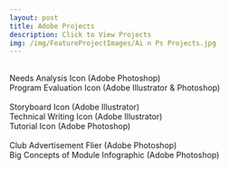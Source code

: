 ```yaml
---
layout: post
title: Adobe Projects
description: Click to View Projects
img: /img/FeatureProjectImages/Ai n Ps Projects.jpg
---
```


 
<div class="img_row">
	<img class="col half" src="{{ site.baseurl }}/img/AinPSProjects/Needs Analysis.jpg" alt="" title= "Needs Analysis Icon (Adobe Photoshop)"/>
	<img class="col half" src="{{ site.baseurl }}/img//AinPSProjects/Program Evaluation.jpg" alt="" title= "Program Evaluation Icon (Adobe Illustrator & Photoshop)"/>
	<!-- <img class="col auto" src="{{ site.baseurl }}/img//AinPSProjects/Report Icon.jpg" alt="" title= "Report Icon (Adobe Illustrator)"/> -->
</div>
<div class="three">
	<div class="col half caption">
		Needs Analysis Icon (Adobe Photoshop)
	</div>
	<div class="col half caption">
		Program Evaluation Icon (Adobe Illustrator & Photoshop)
	</div>
	<!-- <div class="col one caption">
		Report Icon (Adobe Illustrator)
	</div> -->
</div>

<div class="img_row">
	<img class="col one" src="{{ site.baseurl }}/img/AinPSProjects/Storyboard Icon.jpg" alt="" title= "Storyboard Icon (Adobe Illustrator)"/>
	<img class="col one" src="{{ site.baseurl }}/img//AinPSProjects/Technical Writing Paper Icon.jpg" alt="" title= "Technical Writing Icon (Adobe Illustrator)"/>
	<img class="col one" src="{{ site.baseurl }}/img//AinPSProjects/Tutorial Icon.jpg" alt="" title= "Tutorial Icon (Adobe Photoshop)"/>
</div>
<div class="three">
	<div class="col one caption">
		Storyboard Icon (Adobe Illustrator)
	</div>
	<div class="col one caption">
		Technical Writing Icon (Adobe Illustrator)
	</div>
	<div class="col one caption">
		Tutorial Icon (Adobe Photoshop)
	</div>
</div>

<div class="img_row">
	<img class="col one" src="{{ site.baseurl }}/img/AinPSProjects/SECME.jpg" alt="" title= "Club Advertisement Flier (Adobe Photoshop)"/>
	<img class="col one" src="{{ site.baseurl }}/img//AinPSProjects/WTM.jpg" alt="" title= "Big Concepts of Module Infographic (Adobe Photoshop)"/>
</div>
<div class="three">
	<div class="col one caption">
		Club Advertisement Flier (Adobe Photoshop)
	</div>
	<div class="col one caption">
		Big Concepts of Module Infographic (Adobe Photoshop)
	</div>
</div>